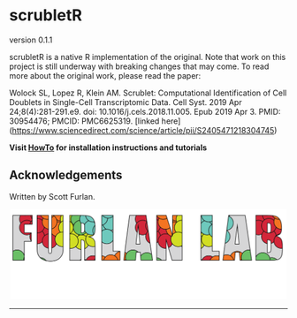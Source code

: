 # scrubletR

version 0.1.1


scrubletR is a native R implementation of the original.  Note that work on this project is still underway with breaking changes that may come.  To read more about the original work, please read the paper: 

Wolock SL, Lopez R, Klein AM. Scrublet: Computational Identification of Cell Doublets in Single-Cell Transcriptomic Data. Cell Syst. 2019 Apr 24;8(4):281-291.e9. doi: 10.1016/j.cels.2018.11.005. Epub 2019 Apr 3. PMID: 30954476; PMCID: PMC6625319. [linked here] (https://www.sciencedirect.com/science/article/pii/S2405471218304745)

**Visit [HowTo](https://furlan-lab.github.io/scrubletR) for installation instructions and tutorials**

## Acknowledgements

Written by Scott Furlan.

<p align="center"><img src="man/figures/furlan_lab_logo.png" alt="" width="500"></a></p>
<hr>

